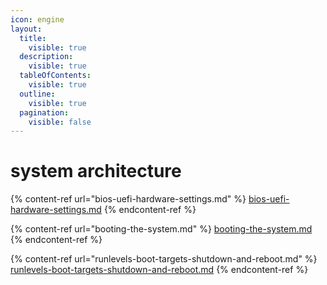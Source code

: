 ```yaml
---
icon: engine
layout:
  title:
    visible: true
  description:
    visible: true
  tableOfContents:
    visible: true
  outline:
    visible: true
  pagination:
    visible: false
---
```


# system architecture

{% content-ref url="bios-uefi-hardware-settings.md" %}
[bios-uefi-hardware-settings.md](bios-uefi-hardware-settings.md)
{% endcontent-ref %}

{% content-ref url="booting-the-system.md" %}
[booting-the-system.md](booting-the-system.md)
{% endcontent-ref %}

{% content-ref url="runlevels-boot-targets-shutdown-and-reboot.md" %}
[runlevels-boot-targets-shutdown-and-reboot.md](runlevels-boot-targets-shutdown-and-reboot.md)
{% endcontent-ref %}

